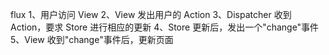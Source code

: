 flux
1、用户访问 View
2、View 发出用户的 Action
3、Dispatcher 收到 Action，要求 Store 进行相应的更新
4、Store 更新后，发出一个"change"事件
5、View 收到"change"事件后，更新页面
